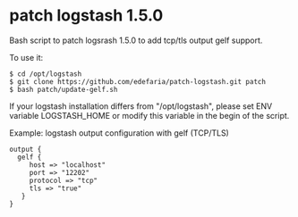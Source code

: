 # patch logstash 1.5.0
Bash script to patch logsrash 1.5.0 to add tcp/tls output gelf support.

To use it:

    $ cd /opt/logstash
    $ git clone https://github.com/edefaria/patch-logstash.git patch
    $ bash patch/update-gelf.sh

If your logstash installation differs from "/opt/logstash", please set ENV variable LOGSTASH_HOME or modify this variable in the begin of the script.

Example:
logstash output configuration with gelf (TCP/TLS)

    output {
      gelf {
         host => "localhost"
         port => "12202"
         protocol => "tcp"
         tls => "true"
       }
    }
